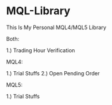 # MQL-Library
This Is My Personal MQL4/MQL5 Library

Both:

1.) Trading Hour Verification

MQL4: 

1.) Trial Stuffs
2.) Open Pending Order

MQL5: 

1.) Trial Stuffs
